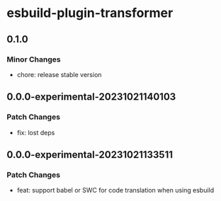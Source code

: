 # esbuild-plugin-transformer

## 0.1.0

### Minor Changes

- chore: release stable version

## 0.0.0-experimental-20231021140103

### Patch Changes

- fix: lost deps

## 0.0.0-experimental-20231021133511

### Patch Changes

- feat: support babel or SWC for code translation when using esbuild
